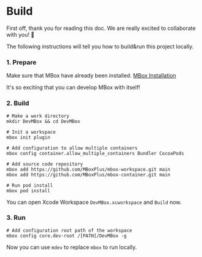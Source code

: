  # Build
 
First off, thank you for reading this doc. We are really excited to collaborate with you! 🎉

The following instructions will tell you how to build&run this project locally.

### 1. Prepare

Make sure that MBox have already been installed. [MBox Installation](../README.md#installation)

It's so exciting that you can develop MBox with itself!

### 2. Build

```
# Make a work directory
mkdir DevMBox && cd DevMBox

# Init a workspace
mbox init plugin

# Add configuration to allow multiple containers
mbox config container.allow_multiple_containers Bundler CocoaPods

# Add source code repository
mbox add https://github.com/MBoxPlus/mbox-workspace.git main
mbox add https://github.com/MBoxPlus/mbox-container.git main

# Run pod install
mbox pod install
```

You can open Xcode Workspace `DevMBox.xcworkspace` and `Build` now.

### 3. Run

```
# Add configuration root path of the workspace
mbox config core.dev-root /[PATH]/DevMBox -g
```

Now you can use `mdev` to replace `mbox` to run locally.